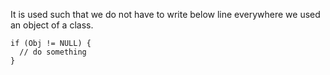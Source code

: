 It is used such that we do not have to write below line everywhere we used an object of a class.

```
if (Obj != NULL) {
  // do something
}
```
